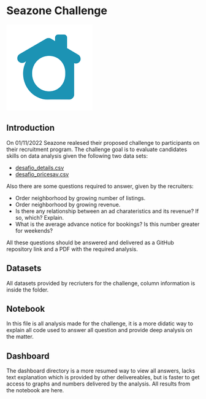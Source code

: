 # Seazone Challenge
![repo cover](img/seazone_logo.png?raw=true)
## Introduction
On 01/11/2022 Seazone realesed their proposed challenge to participants on their recruitment program. The challenge goal is to evaluate candidates skills on data analysis given the following two data sets:
- [desafio_details.csv](/datasets/desafio_details.csv)
- [desafio_pricesav.csv](/datasets/desafio_pricesav.csv)

Also there are some questions required to answer, given by the recruiters:
- Order neighborhood by growing number of listings.
- Order neighborhood by growing revenue.
- Is there any relationship between an ad charateristics and its revenue? If so, which? Explain.
- What is the average advance notice for bookings? Is this number greater for weekends?

All these questions should be answered and delivered as a GitHub repository link and a PDF with the required analysis.

## Datasets
All datasets provided by recriuters for the challenge, column information is inside the folder.

## Notebook
In this file is all analysis made for the challenge, it is a more didatic way to explain all code used to answer all question and provide deep analysis on the matter.

## Dashboard
The dashboard directory is a more resumed way to view all answers, lacks text explanation which is provided by other delivereables, but is faster to get access to graphs and numbers delivered by the analysis. All results from the notebook are here.
